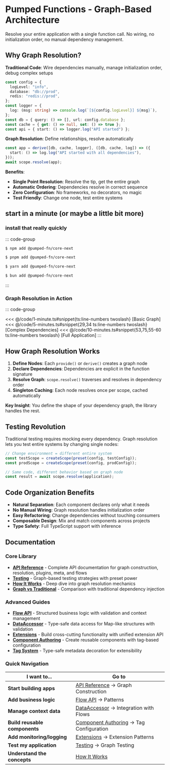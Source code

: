 # Pumped Functions - Graph-Based Architecture

Resolve your entire application with a single function call. No wiring, no initialization order, no manual dependency management.

## Why Graph Resolution?

**Traditional Code**: Wire dependencies manually, manage initialization order, debug complex setups

```typescript
const config = {
  logLevel: "info",
  database: "db://prod",
  redis: "redis://prod",
};
const logger = {
  log: (msg: string) => console.log(`[${config.logLevel}] ${msg}`),
};
const db = { query: () => [], url: config.database };
const cache = { get: () => null, set: () => true };
const api = { start: () => logger.log("API started") };
```

**Graph Resolution**: Define relationships, resolve automatically

```typescript
const app = derive([db, cache, logger], ([db, cache, log]) => ({
  start: () => log.log("API started with all dependencies"),
}));
await scope.resolve(app);
```

**Benefits**:

- **Single Point Resolution**: Resolve the tip, get the entire graph
- **Automatic Ordering**: Dependencies resolve in correct sequence
- **Zero Configuration**: No frameworks, no decorators, no magic
- **Test Friendly**: Change one node, test entire systems

## start in a minute (or maybe a little bit more)

### install that really quickly

::: code-group

```sh [npm]
$ npm add @pumped-fn/core-next
```

```sh [pnpm]
$ pnpm add @pumped-fn/core-next
```

```sh [yarn]
$ yarn add @pumped-fn/core-next
```

```sh [bun]
$ bun add @pumped-fn/core-next
```

:::

### Graph Resolution in Action

::: code-group

<<< @/code/1-minute.ts#snippet{ts:line-numbers twoslash} [Basic Graph]
<<< @/code/5-minutes.ts#snippet{29,34 ts:line-numbers twoslash} [Complex Dependencies]
<<< @/code/10-minutes.ts#snippet{53,75,55-60 ts:line-numbers twoslash} [Full Application]
:::

## How Graph Resolution Works

1. **Define Nodes**: Each `provide()` or `derive()` creates a graph node
2. **Declare Dependencies**: Dependencies are explicit in the function signature
3. **Resolve Graph**: `scope.resolve()` traverses and resolves in dependency order
4. **Singleton Caching**: Each node resolves once per scope, cached automatically

**Key Insight**: You define the shape of your dependency graph, the library handles the rest.

## Testing Revolution

Traditional testing requires mocking every dependency. Graph resolution lets you test entire systems by changing single nodes:

```typescript
// Change environment = different entire system
const testScope = createScope(preset(config, testConfig));
const prodScope = createScope(preset(config, prodConfig));

// Same code, different behavior based on graph node
const result = await scope.resolve(application);
```

## Code Organization Benefits

- **Natural Separation**: Each component declares only what it needs
- **No Manual Wiring**: Graph resolution handles initialization order
- **Easy Refactoring**: Change dependencies without touching consumers
- **Composable Design**: Mix and match components across projects
- **Type Safety**: Full TypeScript support with inference

## Documentation

### Core Library

- [**API Reference**](./api.md) - Complete API documentation for graph construction, resolution, plugins, meta, and flows
- [**Testing**](./testings.md) - Graph-based testing strategies with preset power
- [**How It Works**](./how-does-it-work.md) - Deep dive into graph resolution mechanics
- [**Graph vs Traditional**](./graph-vs-traditional.md) - Comparison with traditional dependency injection

### Advanced Guides

- [**Flow API**](./flow.md) - Structured business logic with validation and context management
- [**DataAccessor**](./accessor.md) - Type-safe data access for Map-like structures with validation
- [**Extensions**](./extensions.md) - Build cross-cutting functionality with unified extension API
- [**Component Authoring**](./authoring.md) - Create reusable components with tag-based configuration
- [**Tag System**](./meta.md) - Type-safe metadata decoration for extensibility

### Quick Navigation

| I want to...                  | Go to                                                      |
| ----------------------------- | ---------------------------------------------------------- |
| **Start building apps**       | [API Reference](./api.md) → Graph Construction             |
| **Add business logic**        | [Flow API](./flow.md) → Patterns                           |
| **Manage context data**       | [DataAccessor](./accessor.md) → Integration with Flows     |
| **Build reusable components** | [Component Authoring](./authoring.md) → Tag Configuration |
| **Add monitoring/logging**    | [Extensions](./extensions.md) → Extension Patterns         |
| **Test my application**       | [Testing](./testings.md) → Graph Testing                   |
| **Understand the concepts**   | [How It Works](./how-does-it-work.md)                      |

